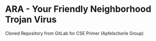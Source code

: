 # ARA - Your Friendly Neighborhood Trojan Virus

Cloned Repository from GitLab for CSE Primer (Apfelschorle Group)
